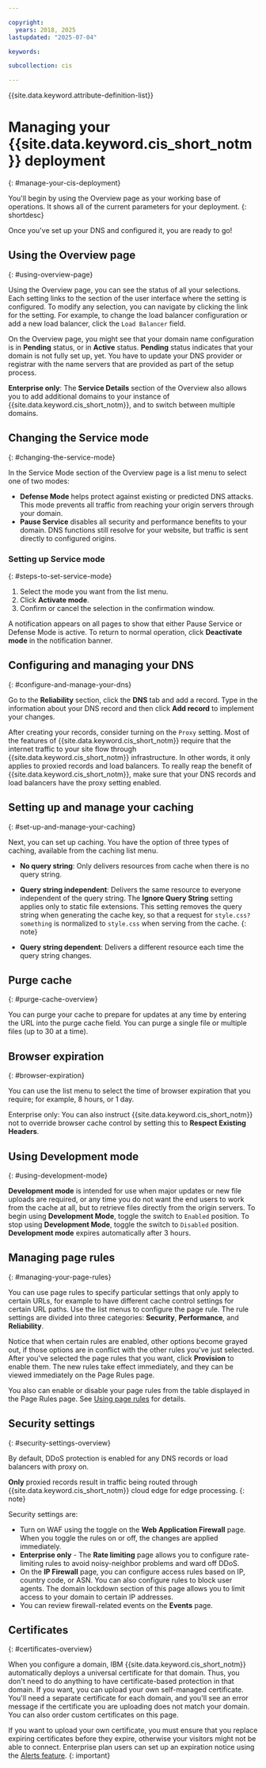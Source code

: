 ```yaml
---

copyright:
  years: 2018, 2025
lastupdated: "2025-07-04"

keywords:

subcollection: cis

---
```


{{site.data.keyword.attribute-definition-list}}

# Managing your {{site.data.keyword.cis_short_notm}} deployment
{: #manage-your-cis-deployment}

You'll begin by using the Overview page as your working base of operations. It shows all of the current parameters for your deployment.
{: shortdesc}



Once you've set up your DNS and configured it, you are ready to go!

## Using the Overview page
{: #using-overview-page}

Using the Overview page, you can see the status of all your selections. Each setting links to the section of the user interface where the setting is configured. To modify any selection, you can navigate by clicking the link for the setting. For example, to change the load balancer configuration or add a new load balancer, click the `Load Balancer` field.

On the Overview page, you might see that your domain name configuration is in **Pending** status, or in **Active** status. **Pending** status indicates that your domain is not fully set up, yet. You have to update your DNS provider or registrar with the name servers that are provided as part of the setup process.

**Enterprise only**: The **Service Details** section of the Overview also allows you to add additional domains to your instance of {{site.data.keyword.cis_short_notm}}, and to switch between multiple domains.

## Changing the Service mode
{: #changing-the-service-mode}

In the Service Mode section of the Overview page is a list menu to select one of two modes:

* **Defense Mode** helps protect against existing or predicted DNS attacks. This mode prevents all traffic from reaching your origin servers through your domain.
* **Pause Service** disables all security and performance benefits to your domain. DNS functions still resolve for your website, but traffic is sent directly to configured origins.

### Setting up Service mode
{: #steps-to-set-service-mode}

1. Select the mode you want from the list menu.
1. Click **Activate mode**.
1. Confirm or cancel the selection in the confirmation window.

A notification appears on all pages to show that either Pause Service or Defense Mode is active.
To return to normal operation, click **Deactivate mode** in the notification banner.

## Configuring and managing your DNS
{: #configure-and-manage-your-dns}

Go to the **Reliability** section, click the **DNS** tab and add a record. Type in the information about your DNS record and then click **Add record** to implement your changes.

After creating your records, consider turning on the `Proxy` setting. Most of the features of {{site.data.keyword.cis_short_notm}} require that the internet traffic to your site flow through {{site.data.keyword.cis_short_notm}} infrastructure. In other words, it only applies to proxied records and load balancers. To really reap the benefit of {{site.data.keyword.cis_short_notm}}, make sure that your DNS records and load balancers have the proxy setting enabled.

## Setting up and manage your caching
{: #set-up-and-manage-your-caching}

Next, you can set up caching. You have the option of three types of caching, available from the caching list menu.

* **No query string**: Only delivers resources from cache when there is no query string.
* **Query string independent**: Delivers the same resource to everyone independent of the query string.
   The **Ignore Query String** setting applies only to static file extensions. This setting removes the query string when generating the cache key, so that a request for `style.css?something` is normalized to `style.css` when serving from the cache.
   {: note}

* **Query string dependent**: Delivers a different resource each time the query string changes.

## Purge cache
{: #purge-cache-overview}

You can purge your cache to prepare for updates at any time by entering the URL into the purge cache field. You can purge a single file or multiple files (up to 30 at a time).

## Browser expiration
{: #browser-expiration}

You can use the list menu to select the time of browser expiration that you require; for example, 8 hours, or 1 day.

Enterprise only: You can also instruct {{site.data.keyword.cis_short_notm}} not to override browser cache control by setting this to **Respect Existing Headers**.

## Using Development mode
{: #using-development-mode}

**Development mode** is intended for use when major updates or new file uploads are required, or any time you do not want the end users to work from the cache at all, but to retrieve files directly from the origin servers. To begin using **Development Mode**, toggle the switch to `Enabled` position. To stop using **Development Mode**, toggle the switch to `Disabled` position. **Development mode** expires automatically after 3 hours.

## Managing page rules
{: #managing-your-page-rules}

You can use page rules to specify particular settings that only apply to certain URLs, for example to have different cache control settings for certain URL paths. Use the list menus to configure the page rule. The rule settings are divided into three categories: **Security**, **Performance**, and **Reliability**.

Notice that when certain rules are enabled, other options become grayed out, if those options are in conflict with the other rules you've just selected. After you've selected the page rules that you want, click **Provision** to enable them. The new rules take effect immediately, and they can be viewed immediately on the Page Rules page.

You also can enable or disable your page rules from the table displayed in the Page Rules page. See [Using page rules](/docs/cis?topic=cis-use-page-rules) for details.

## Security settings
{: #security-settings-overview}

By default, DDoS protection is enabled for any DNS records or load balancers with proxy on.

**Only** proxied records result in traffic being routed through {{site.data.keyword.cis_short_notm}} cloud edge for edge processing.
{: note}

Security settings are:

* Turn on WAF using the toggle on the **Web Application Firewall** page. When you toggle the rules on or off, the changes are applied immediately.
* **Enterprise only** - The **Rate limiting** page allows you to configure rate-limiting rules to avoid noisy-neighbor problems and ward off DDoS.
* On the **IP Firewall** page, you can configure access rules based on IP, country code, or ASN. You can also configure rules to block user agents. The domain lockdown section of this page allows you to limit access to your domain to certain IP addresses.
* You can review firewall-related events on the **Events** page.

## Certificates
{: #certificates-overview}

When you configure a domain, IBM {{site.data.keyword.cis_short_notm}} automatically deploys a universal certificate for that domain. Thus, you don't need to do anything to have certificate-based protection in that domain. If you want, you can upload your own self-managed certificate. You'll need a separate certificate for each domain, and you'll see an error message if the certificate you are uploading does not match your domain. You can also order custom certificates on this page.

If you want to upload your own certificate, you must ensure that you replace expiring certificates before they expire, otherwise your visitors might not be able to connect. Enterprise plan users can set up an expiration notice using the [Alerts feature](/docs/cis?topic=cis-configuring-policies&interface=ui).
{: important}
